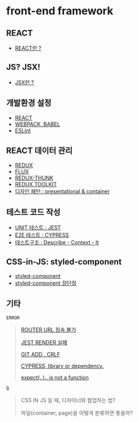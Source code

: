 # front-end framework

## REACT
- [REACT란 ?](https://ko.reactjs.org/)

## JS? JSX!
 - [JSX란 ?](https://ko.reactjs.org/docs/introducing-jsx.html)


## 개발환경 설정
- [REACT](https://reactjs-kr.firebaseapp.com/tutorial/tutorial.html)
- [WEBPACK, BABEL](https://velog.io/@rjsdnql123/CRA%EC%97%86%EC%9D%B4-React-Babel-Webpack%EC%84%B8%ED%8C%85%EA%B3%BC-%ED%81%AC%EB%A1%9C%EC%8A%A4-%EB%B8%8C%EB%9D%BC%EC%9A%B0%EC%A7%95)
- [ESLint](https://velog.io/@velopert/eslint-and-prettier-in-react)

## REACT 데이터 관리
- [REDUX](https://kyounghwan01.github.io/blog/React/redux/redux-basic/)
- [FLUX](https://www.huskyhoochu.com/flux-architecture/)
- [REDUX-THUNK](https://react.vlpt.us/redux-middleware/04-redux-thunk.html)
- [REDUX TOOLKIT](https://kyounghwan01.github.io/blog/React/redux/redux-toolkit/)
- [디자인 패턴 : presentational & container](https://kyounghwan01.github.io/blog/React/container-presenter-dessign-pattern/#presentational-container-%E1%84%83%E1%85%B5%E1%84%8C%E1%85%A1%E1%84%8B%E1%85%B5%E1%86%AB-%E1%84%91%E1%85%A2%E1%84%90%E1%85%A5%E1%86%AB%E1%84%8B%E1%85%B5%E1%84%85%E1%85%A1%E1%86%AB)

## 테스트 코드 작성
- [UNIT 테스트 : JEST](https://velog.io/@xchdtk/TDD-Jest)
- [E2E 테스트 : CYPRESS](https://velog.io/@_woogie/E2E%ED%85%8C%EC%8A%A4%ED%8A%B8-with-Cypress)
- [테스트구조 : Describe - Context - It](https://webcache.googleusercontent.com/search?q=cache:feLRUwh1yTgJ:https://johngrib.github.io/wiki/junit5-nested/+&cd=2&hl=ko&ct=clnk&gl=kr)

## CSS-in-JS: styled-component
- [styled-component](https://dkje.github.io/2020/10/13/StyledComponents/)
- [styled-component 장단점](https://developer-adam.tistory.com/23)

## 기타
`ERROR`
> [ROUTER URL 접속 불가](https://velog.io/@yhe228/%EC%A3%BC%EC%86%8C%EC%B0%BD%EC%97%90-url-%EC%A7%81%EC%A0%91-%EC%9E%85%EB%A0%A5%EC%8B%9C-%EB%9D%BC%EC%9A%B0%ED%8C%85-%EC%95%88%EB%90%98%EB%8A%94-%EC%9D%B4%EC%8A%88)
>
> [JEST RENDER 실패](https://www.npmjs.com/package/jest-environment-jsdom-global)
>
> [GIT ADD . CRLF](https://dabo-dev.tistory.com/13)
>
> [CYPRESS, library or dependency.](https://github.com/cypress-io/cypress/issues/7616)
>
> [expect(..).. is not a function](https://github.com/testing-library/react-testing-library/issues/379)

`Q`
> CSS IN JS 일 때, 디자이너와 협업하는 법?
>
> 파일(container, page)을 어떻게 분류하면 좋을까?